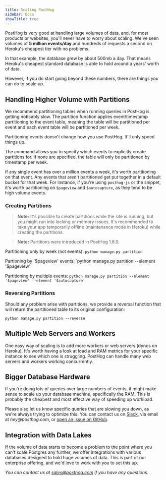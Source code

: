```yaml
---
title: Scaling PostHog
sidebar: Docs
showTitle: true
---
```


PostHog is very good at handling large volumes of data, and, for most products or websites, you'll never have to worry about scaling. We've seen volumes of **5 million events/day** and hundreds of requests a second on Heroku's cheapest tier with no problems.

In that example, the database grew by about 500mb a day. That means Heroku's cheapest standard database is able to hold around a years' worth of data.

However, if you do start going beyond these numbers, there are things you can do to scale up.

## Handling Higher Volume with Partitions

We recommend partitioning tables when running queries in PostHog is getting noticably slow. The partition function applies event/timestamp partitioning to the event table, meaning the table will be partitioned per event and each event table will be partitioned per week.

Partitioning events doesn't change how you use PostHog. It'll only speed things up.

The command allows you to specify which events to explicitly create partitions for. If none are specified, the table will only be partitioned by timestamp per week.

If any single event has over a million events a week, it's worth partitioning on that event. Any events that aren't partitioned get put together in a default bucket for that week. For instance, if you're using `posthog-js` or the snippet, it's worth partitioning on `$pageview` and `$autocapture`, as they tend to be high volume events.

### Creating Partitions 

> **Note:** It's possible to create partitions while the site is running, but you might run into locking or memory issues. It's recommended to take your app temporarily offline (maintenance mode in Heroku) while creating the partitions.

> **Note:** Partitions were introduced in PostHog 1.6.0.

Partitioning only by week (not events): `python manage.py partition`

Partioning by '$pageview' events: `python manage.py partition --element '$pageview'`

Partitioning by multiple events: `python manage.py partition --element '$pageview' --element '$autocapture'`

### Reversing Partitions

Should any problem arise with partitions, we provide a reversal function that will return the partitioned table to its original configuration:

`python manage.py partition --reverse`

## Multiple Web Servers and Workers

One easy way of scaling is to add more workers or web servers (dynos on Heroku). It's worth having a look at load and RAM metrics for your specific instance to see which one is struggling. PostHog can handle many web servers and workers working concurrently.

## Bigger Database Hardware

If you're doing lots of queries over large numbers of events, it might make sense to scale up your database machine, specifically the RAM. This is probably the cheapest and most effective way of speeding up workload.

Please also let us know specific queries that are slowing you down, as we're always trying to optimize this. You can contact us on [Slack](https://join.slack.com/t/posthogusers/shared_invite/enQtOTY0MzU5NjAwMDY3LTc2MWQ0OTZlNjhkODk3ZDI3NDVjMDE1YjgxY2I4ZjI4MzJhZmVmNjJkN2NmMGJmMzc2N2U3Yjc3ZjI5NGFlZDQ), via email at _hey@posthog.com_, or [open an issue on GitHub](https://github.com/PostHog/posthog/issues).

## Integration with Data Lakes

If the volume of data starts to become a problem to the point where you can't scale Postgres any further, we offer integrations with various databases designed to hold huge volumes of data. This is part of our enterprise offering, and we'd love to work with you to set this up.

_You can contact us at sales@posthog.com if you have any questions._
